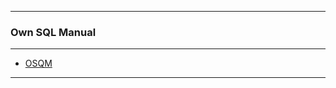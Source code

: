 
---

### Own SQL Manual

---

* [OSQM](https://github.com/ttltrk/DB/blob/master/SQL/DOC/OSM/OSQM/MAN.MD)

---
